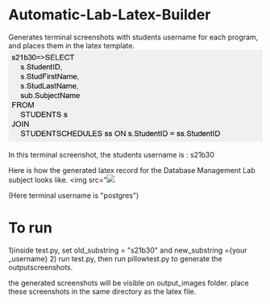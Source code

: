 # Automatic-Lab-Latex-Builder
Generates terminal screenshots with students username for each program, and places them in the latex template.
<img src="https://github.com/lroe/Automatic-Lab-Latex-Builder/blob/main/c2q7_part_1.png">

In this terminal screenshot, the students username is : s21b30


Here is how the generated latex record for the Database Management Lab subject looks like.
<img src="<img src="[https://github.com/lroe/Automatic-Lab-Latex-Builder/blob/main/3.png](https://github.com/lroe/Automatic-Lab-Latex-Builder/blob/master/3.png)">

(Here terminal username is "postgres")

# To run
1)inside test.py, set old_substring = "s21b30" and new_substring ={your _username}
2) run test.py, then run pillowtest.py to generate the outputscreenshots.

the generated screenshots will be visible on output_images folder. place these screenshots in the same directory as the latex file.
